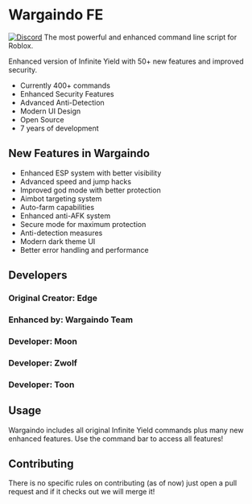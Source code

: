 # Wargaindo FE
[![Discord](https://media.discordapp.net/attachments/338403017894395905/668536741942263808/Discord-Logo-Color.png)](https://discord.gg/78ZuWSq)
The most powerful and enhanced command line script for Roblox.

Enhanced version of Infinite Yield with 50+ new features and improved security.

 - Currently 400+ commands
 - Enhanced Security Features
 - Advanced Anti-Detection
 - Modern UI Design
 - Open Source
 - 7 years of development

## New Features in Wargaindo
- Enhanced ESP system with better visibility
- Advanced speed and jump hacks
- Improved god mode with better protection
- Aimbot targeting system
- Auto-farm capabilities
- Enhanced anti-AFK system
- Secure mode for maximum protection
- Anti-detection measures
- Modern dark theme UI
- Better error handling and performance

## Developers
### Original Creator: Edge
### Enhanced by: Wargaindo Team

### Developer: Moon
### Developer: Zwolf
### Developer: Toon

## Usage
Wargaindo includes all original Infinite Yield commands plus many new enhanced features. Use the command bar to access all features!

## Contributing
There is no specific rules on contributing (as of now) just open a pull request and if it checks out we will merge it!
